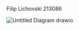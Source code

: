 Filip Lichovski 213086

![Untitled Diagram drawio](https://github.com/Filiplico/SI_2023_lab2_213086/assets/117199127/a3ab684b-54a6-442e-b692-ed809c3c1d00)
